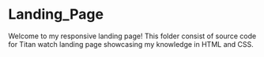 # Landing_Page
Welcome to my responsive landing page! This folder consist of source code for Titan watch landing page showcasing my knowledge in HTML and CSS.
